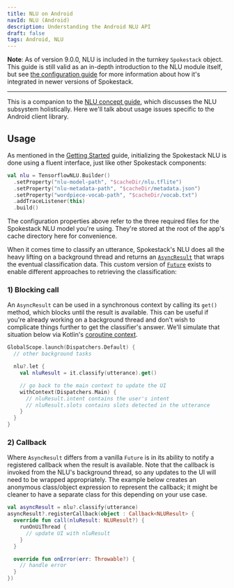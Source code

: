 ```yaml
---
title: NLU on Android
navId: NLU (Android)
description: Understanding the Android NLU API
draft: false
tags: Android, NLU
---
```


**Note**: As of version 9.0.0, NLU is included in the turnkey `Spokestack` object. This guide is still valid as an in-depth introduction to the NLU module itself, but see [the configuration guide](turnkey-configuration) for more information about how it's integrated in newer versions of Spokestack.

---

This is a companion to the [NLU concept guide](/docs/Concepts/nlu), which discusses the NLU subsystem holistically. Here we'll talk about usage issues specific to the Android client library.

## Usage

As mentioned in the [Getting Started](getting-started) guide, initializing the Spokestack NLU is done using a fluent interface, just like other Spokestack components:

```kotlin
val nlu = TensorflowNLU.Builder()
  .setProperty("nlu-model-path", "$cacheDir/nlu.tflite")
  .setProperty("nlu-metadata-path", "$cacheDir/metadata.json")
  .setProperty("wordpiece-vocab-path", "$cacheDir/vocab.txt")
  .addTraceListener(this)
  .build()
```

The configuration properties above refer to the three required files for the Spokestack NLU model you're using. They're stored at the root of the app's cache directory here for convenience.

When it comes time to classify an utterance, Spokestack's NLU does all the heavy lifting on a background thread and returns an [`AsyncResult`](https://www.javadoc.io/doc/io.spokestack/spokestack-android/latest/io/spokestack/spokestack/util/AsyncResult.html) that wraps the eventual classification data. This custom version of [`Future`](https://docs.oracle.com/javase/7/docs/api/java/util/concurrent/Future.html) exists to enable different approaches to retrieving the classification:

### 1) Blocking call

An `AsyncResult` can be used in a synchronous context by calling its `get()` method, which blocks until the result is available. This can be useful if you're already working on a background thread and don't wish to complicate things further to get the classifier's answer. We'll simulate that situation below via Kotlin's [coroutine context](https://kotlin.github.io/kotlinx.coroutines/kotlinx-coroutines-core/kotlinx.coroutines/with-context.html).

```kotlin
GlobalScope.launch(Dispatchers.Default) {
  // other background tasks

  nlu?.let {
    val nluResult = it.classify(utterance).get()

    // go back to the main context to update the UI
    withContext(Dispatchers.Main) {
      // nluResult.intent contains the user's intent
      // nluResult.slots contains slots detected in the utterance
    }
  }
}
```

### 2) Callback

Where `AsyncResult` differs from a vanilla `Future` is in its ability to notify a registered callback when the result is available. Note that the callback is invoked from the NLU's background thread, so any updates to the UI will need to be wrapped appropriately. The example below creates an anonymous class/object expression to represent the callback; it might be cleaner to have a separate class for this depending on your use case.

```kotlin
val asyncResult = nlu?.classify(utterance)
asyncResult?.registerCallback(object : Callback<NLUResult> {
  override fun call(nluResult: NLUResult?) {
    runOnUiThread {
      // update UI with nluResult
    }
  }

  override fun onError(err: Throwable?) {
    // handle error
  }
})
```

